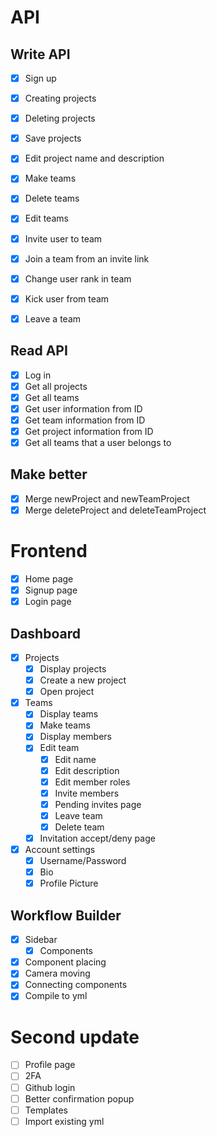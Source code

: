 # API
## Write API
- [x] Sign up
- [x] Creating projects
- [x] Deleting projects
- [x] Save projects
- [x] Edit project name and description
- [x] Make teams
- [x] Delete teams
- [x] Edit teams
- [x] Invite user to team
- [x] Join a team from an invite link
- [x] Change user rank in team
- [x] Kick user from team
- [x] Leave a team


## Read API
- [x] Log in
- [x] Get all projects
- [x] Get all teams
- [x] Get user information from ID
- [x] Get team information from ID
- [x] Get project information from ID
- [x] Get all teams that a user belongs to

## Make better
- [x] Merge newProject and newTeamProject
- [x] Merge deleteProject and deleteTeamProject

# Frontend
- [x] Home page
- [x] Signup page
- [x] Login page
## Dashboard
- [x] Projects
    - [x] Display projects
    - [x] Create a new project
    - [x] Open project
- [x] Teams
    - [x] Display teams
    - [x] Make teams
    - [x] Display members
    - [x] Edit team
        - [x] Edit name
        - [x] Edit description
        - [x] Edit member roles
        - [x] Invite members
        - [x] Pending invites page
        - [x] Leave team
        - [x] Delete team
    - [x] Invitation accept/deny page
- [x] Account settings
    - [x] Username/Password
    - [x] Bio
    - [x] Profile Picture
## Workflow Builder
- [x] Sidebar
    - [x] Components
- [x] Component placing
- [x] Camera moving
- [x] Connecting components
- [x] Compile to yml

# Second update
- [ ] Profile page
- [ ] 2FA
- [ ] Github login
- [ ] Better confirmation popup
- [ ] Templates
- [ ] Import existing yml